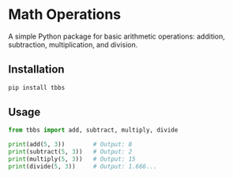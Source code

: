 # Math Operations

A simple Python package for basic arithmetic operations: addition, subtraction, multiplication, and division.

## Installation

```bash
pip install tbbs
```

## Usage

```python
from tbbs import add, subtract, multiply, divide

print(add(5, 3))        # Output: 8
print(subtract(5, 3))   # Output: 2
print(multiply(5, 3))   # Output: 15
print(divide(5, 3))     # Output: 1.666...
```
